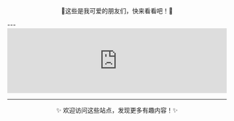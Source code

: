 <div align="center">
  <p>🔗这些是我可爱的朋友们，快来看看吧！🔗</p>
</div>
---

<iframe src="https://testcd.gern.workers.dev?name=朋友1&specialty=全栈开发&link=https://zwei.de.eu.org" width="100%" height="150" frameborder="0"></iframe>

---

<p align="center">✨ 欢迎访问这些站点，发现更多有趣内容！✨</p>